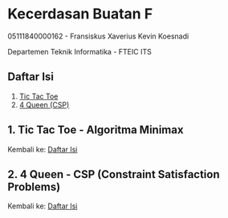 # Kecerdasan Buatan F

05111840000162 - Fransiskus Xaverius Kevin Koesnadi

Departemen Teknik Informatika - FTEIC ITS

## Daftar Isi
1. [Tic Tac Toe](#1.-tic-tac-toe---algoritma-minimax)
2. [4 Queen (CSP)](#2.-4-queen---CSP-(constraint-satisfaction-problems))

## 1. Tic Tac Toe - Algoritma Minimax

Kembali ke: [Daftar Isi](#daftar-isi)

## 2. 4 Queen - CSP (Constraint Satisfaction Problems)

Kembali ke: [Daftar Isi](#daftar-isi)
